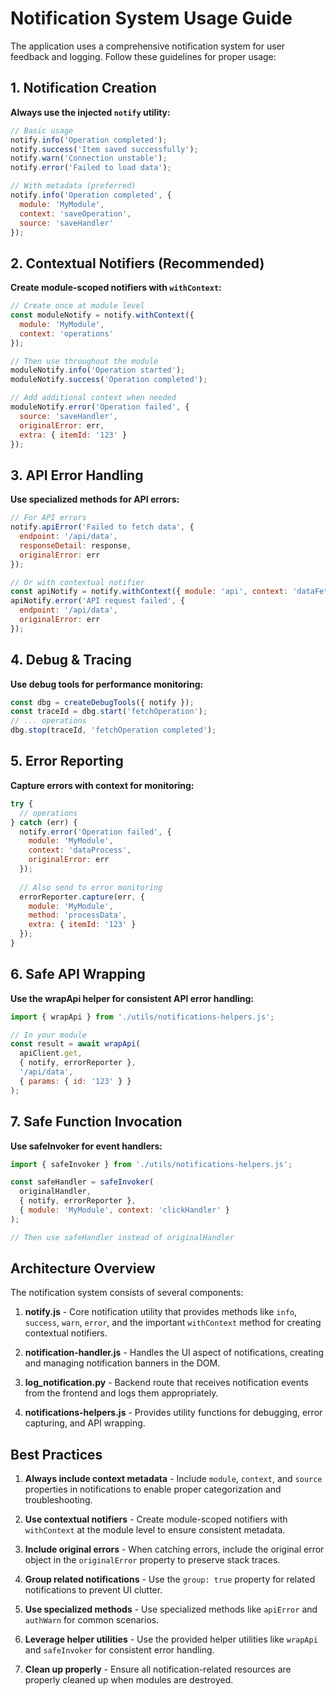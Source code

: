 # Notification System Usage Guide

The application uses a comprehensive notification system for user feedback and logging. Follow these guidelines for proper usage:

## 1. Notification Creation

**Always use the injected `notify` utility:**
```javascript
// Basic usage
notify.info('Operation completed');
notify.success('Item saved successfully');
notify.warn('Connection unstable');
notify.error('Failed to load data');

// With metadata (preferred)
notify.info('Operation completed', { 
  module: 'MyModule',
  context: 'saveOperation',
  source: 'saveHandler'
});
```

## 2. Contextual Notifiers (Recommended)

**Create module-scoped notifiers with `withContext`:**
```javascript
// Create once at module level
const moduleNotify = notify.withContext({ 
  module: 'MyModule', 
  context: 'operations' 
});

// Then use throughout the module
moduleNotify.info('Operation started');
moduleNotify.success('Operation completed');

// Add additional context when needed
moduleNotify.error('Operation failed', { 
  source: 'saveHandler',
  originalError: err,
  extra: { itemId: '123' }
});
```

## 3. API Error Handling

**Use specialized methods for API errors:**
```javascript
// For API errors
notify.apiError('Failed to fetch data', {
  endpoint: '/api/data',
  responseDetail: response,
  originalError: err
});

// Or with contextual notifier
const apiNotify = notify.withContext({ module: 'api', context: 'dataFetch' });
apiNotify.error('API request failed', { 
  endpoint: '/api/data',
  originalError: err
});
```

## 4. Debug & Tracing

**Use debug tools for performance monitoring:**
```javascript
const dbg = createDebugTools({ notify });
const traceId = dbg.start('fetchOperation');
// ... operations
dbg.stop(traceId, 'fetchOperation completed');
```

## 5. Error Reporting

**Capture errors with context for monitoring:**
```javascript
try {
  // operations
} catch (err) {
  notify.error('Operation failed', { 
    module: 'MyModule',
    context: 'dataProcess',
    originalError: err
  });
  
  // Also send to error monitoring
  errorReporter.capture(err, { 
    module: 'MyModule',
    method: 'processData',
    extra: { itemId: '123' }
  });
}
```

## 6. Safe API Wrapping

**Use the wrapApi helper for consistent API error handling:**
```javascript
import { wrapApi } from './utils/notifications-helpers.js';

// In your module
const result = await wrapApi(
  apiClient.get,
  { notify, errorReporter },
  '/api/data',
  { params: { id: '123' } }
);
```

## 7. Safe Function Invocation

**Use safeInvoker for event handlers:**
```javascript
import { safeInvoker } from './utils/notifications-helpers.js';

const safeHandler = safeInvoker(
  originalHandler,
  { notify, errorReporter },
  { module: 'MyModule', context: 'clickHandler' }
);

// Then use safeHandler instead of originalHandler
```

## Architecture Overview

The notification system consists of several components:

1. **notify.js** - Core notification utility that provides methods like `info`, `success`, `warn`, `error`, and the important `withContext` method for creating contextual notifiers.

2. **notification-handler.js** - Handles the UI aspect of notifications, creating and managing notification banners in the DOM.

3. **log_notification.py** - Backend route that receives notification events from the frontend and logs them appropriately.

4. **notifications-helpers.js** - Provides utility functions for debugging, error capturing, and API wrapping.

## Best Practices

1. **Always include context metadata** - Include `module`, `context`, and `source` properties in notifications to enable proper categorization and troubleshooting.

2. **Use contextual notifiers** - Create module-scoped notifiers with `withContext` at the module level to ensure consistent metadata.

3. **Include original errors** - When catching errors, include the original error object in the `originalError` property to preserve stack traces.

4. **Group related notifications** - Use the `group: true` property for related notifications to prevent UI clutter.

5. **Use specialized methods** - Use specialized methods like `apiError` and `authWarn` for common scenarios.

6. **Leverage helper utilities** - Use the provided helper utilities like `wrapApi` and `safeInvoker` for consistent error handling.

7. **Clean up properly** - Ensure all notification-related resources are properly cleaned up when modules are destroyed.

